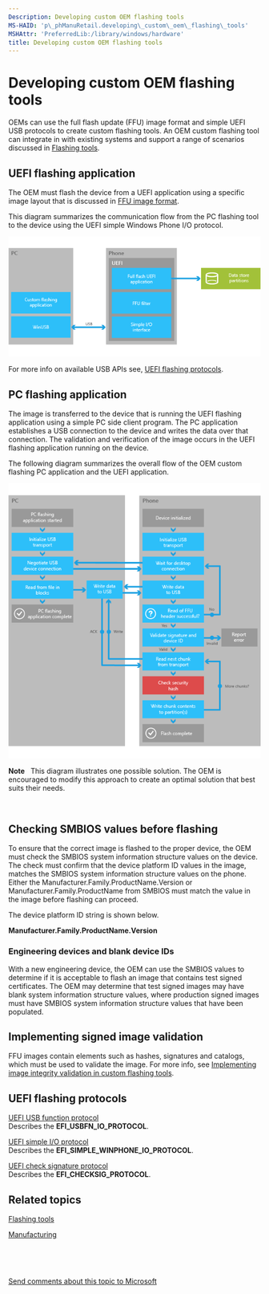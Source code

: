 ```yaml
---
Description: Developing custom OEM flashing tools
MS-HAID: 'p\_phManuRetail.developing\_custom\_oem\_flashing\_tools'
MSHAttr: 'PreferredLib:/library/windows/hardware'
title: Developing custom OEM flashing tools
---
```


# Developing custom OEM flashing tools


OEMs can use the full flash update (FFU) image format and simple UEFI USB protocols to create custom flashing tools. An OEM custom flashing tool can integrate in with existing systems and support a range of scenarios discussed in [Flashing tools](flashing-tools.md).

## <span id="UEFI_flashing_application"></span><span id="uefi_flashing_application"></span><span id="UEFI_FLASHING_APPLICATION"></span>UEFI flashing application


The OEM must flash the device from a UEFI application using a specific image layout that is discussed in [FFU image format](ffu-image-format.md).

This diagram summarizes the communication flow from the PC flashing tool to the device using the UEFI simple Windows Phone I/O protocol.

![oem\-manu\-simpleio](images/oem-manu-simpleio.png)

For more info on available USB APIs see, [UEFI flashing protocols](uefi-flashing-protocols.md).

## <span id="PC_flashing_application"></span><span id="pc_flashing_application"></span><span id="PC_FLASHING_APPLICATION"></span>PC flashing application


The image is transferred to the device that is running the UEFI flashing application using a simple PC side client program. The PC application establishes a USB connection to the device and writes the data over that connection. The validation and verification of the image occurs in the UEFI flashing application running on the device.

The following diagram summarizes the overall flow of the OEM custom flashing PC application and the UEFI application.

![oem\-manu\-pc\-flashing](images/oem-manu-pc-flashing.png)

**Note**  
This diagram illustrates one possible solution. The OEM is encouraged to modify this approach to create an optimal solution that best suits their needs.

 

## <span id="Checking_SMBIOS_values_before_flashing"></span><span id="checking_smbios_values_before_flashing"></span><span id="CHECKING_SMBIOS_VALUES_BEFORE_FLASHING"></span>Checking SMBIOS values before flashing


To ensure that the correct image is flashed to the proper device, the OEM must check the SMBIOS system information structure values on the device. The check must confirm that the device platform ID values in the image, matches the SMBIOS system information structure values on the phone. Either the Manufacturer.Family.ProductName.Version or Manufacturer.Family.ProductName from SMBIOS must match the value in the image before flashing can proceed.

The device platform ID string is shown below.

**Manufacturer.Family.ProductName.Version**

### <span id="Engineering_devices_and_blank_device_IDs"></span><span id="engineering_devices_and_blank_device_ids"></span><span id="ENGINEERING_DEVICES_AND_BLANK_DEVICE_IDS"></span>Engineering devices and blank device IDs

With a new engineering device, the OEM can use the SMBIOS values to determine if it is acceptable to flash an image that contains test signed certificates. The OEM may determine that test signed images may have blank system information structure values, where production signed images must have SMBIOS system information structure values that have been populated.

## <span id="Implementing_signed_image_validation"></span><span id="implementing_signed_image_validation"></span><span id="IMPLEMENTING_SIGNED_IMAGE_VALIDATION"></span>Implementing signed image validation


FFU images contain elements such as hashes, signatures and catalogs, which must be used to validate the image. For more info, see [Implementing image integrity validation in custom flashing tools](implementing-image-integrity-validation-in-custom-flashing-tools.md).

## <span id="UEFI_flashing_protocols"></span><span id="uefi_flashing_protocols"></span><span id="UEFI_FLASHING_PROTOCOLS"></span>UEFI flashing protocols


<span id="UEFI_USB_function_protocol"></span><span id="uefi_usb_function_protocol"></span><span id="UEFI_USB_FUNCTION_PROTOCOL"></span>[UEFI USB function protocol](https://msdn.microsoft.com/library/windows/hardware/dn789231)  
Describes the **EFI\_USBFN\_IO\_PROTOCOL**.

<span id="UEFI_simple_I_O_protocol"></span><span id="uefi_simple_i_o_protocol"></span><span id="UEFI_SIMPLE_I_O_PROTOCOL"></span>[UEFI simple I/O protocol](https://msdn.microsoft.com/library/windows/hardware/dn772121)  
Describes the **EFI\_SIMPLE\_WINPHONE\_IO\_PROTOCOL**.

<span id="UEFI_check_signature_protocol"></span><span id="uefi_check_signature_protocol"></span><span id="UEFI_CHECK_SIGNATURE_PROTOCOL"></span>[UEFI check signature protocol](https://msdn.microsoft.com/library/windows/hardware/dn772115)  
Describes the **EFI\_CHECKSIG\_PROTOCOL**.

## <span id="related_topics"></span>Related topics


[Flashing tools](flashing-tools.md)

[Manufacturing](manufacturing.md)

 

 

[Send comments about this topic to Microsoft](mailto:wsddocfb@microsoft.com?subject=Documentation%20feedback%20%5Bp_phManuRetail\p_phManuRetail%5D:%20Developing%20custom%20OEM%20flashing%20tools%20%20RELEASE:%20%284/11/2016%29&body=%0A%0APRIVACY%20STATEMENT%0A%0AWe%20use%20your%20feedback%20to%20improve%20the%20documentation.%20We%20don't%20use%20your%20email%20address%20for%20any%20other%20purpose,%20and%20we'll%20remove%20your%20email%20address%20from%20our%20system%20after%20the%20issue%20that%20you're%20reporting%20is%20fixed.%20While%20we're%20working%20to%20fix%20this%20issue,%20we%20might%20send%20you%20an%20email%20message%20to%20ask%20for%20more%20info.%20Later,%20we%20might%20also%20send%20you%20an%20email%20message%20to%20let%20you%20know%20that%20we've%20addressed%20your%20feedback.%0A%0AFor%20more%20info%20about%20Microsoft's%20privacy%20policy,%20see%20http://privacy.microsoft.com/default.aspx. "Send comments about this topic to Microsoft")




